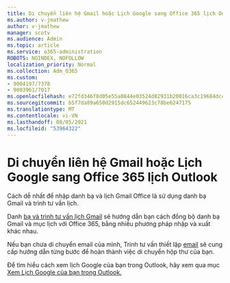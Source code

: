 ```yaml
---
title: Di chuyển liên hệ Gmail hoặc Lịch Google sang Office 365 lịch Outlook
ms.author: v-jmathew
author: v-jmathew
manager: scotv
ms.audience: Admin
ms.topic: article
ms.service: o365-administration
ROBOTS: NOINDEX, NOFOLLOW
localization_priority: Normal
ms.collection: Adm_O365
ms.custom:
- 9004197/7378
- 9003961/7017
ms.openlocfilehash: e72fd346f8d05e55a0844e03524d82931b20016ca3c19684dc4cd12f3df621a3
ms.sourcegitcommit: b5f7da89a650d2915dc652449623c78be6247175
ms.translationtype: MT
ms.contentlocale: vi-VN
ms.lasthandoff: 08/05/2021
ms.locfileid: "53964322"
---
```

# <a name="migrate-gmail-contacts-or-google-calendars-to-office-365-or-outlook"></a>Di chuyển liên hệ Gmail hoặc Lịch Google sang Office 365 lịch Outlook

Cách dễ nhất để nhập danh bạ và lịch Gmail Office là sử dụng danh bạ Gmail và trình tư vấn lịch.

Danh [bạ và trình tư vấn lịch Gmail](https://go.microsoft.com/fwlink/?linkid=2134386) sẽ hướng dẫn bạn cách đồng bộ danh bạ Gmail và mục lịch với Office 365, bằng nhiều phương pháp nhập và xuất khác nhau.

Nếu bạn chưa di chuyển email của mình, Trình tư vấn thiết lập [email](https://go.microsoft.com/fwlink/?linkid=2133951) sẽ cung cấp hướng dẫn từng bước để hoàn thành việc di chuyển hộp thư của bạn.

Để tìm hiểu cách xem lịch Google của bạn trong Outlook, hãy xem qua mục [Xem Lịch Google của bạn trong Outlook.](https://go.microsoft.com/fwlink/?linkid=2083939)
